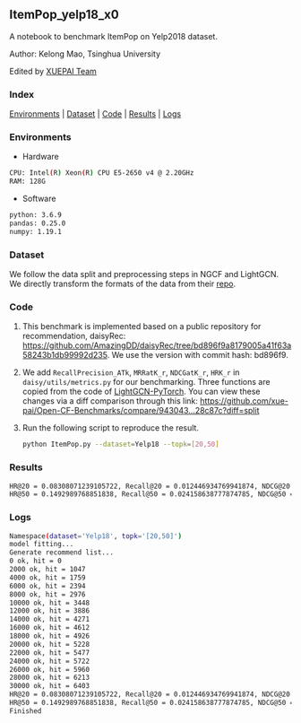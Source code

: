
## ItemPop_yelp18_x0

A notebook to benchmark ItemPop on Yelp2018 dataset.

Author: Kelong Mao, Tsinghua University

Edited by [XUEPAI Team](https://github.com/xue-pai)


### Index
[Environments](#Environments) | [Dataset](#Dataset) | [Code](#Code) | [Results](#Results) | [Logs](#Logs)

### Environments
+ Hardware

```bash
CPU: Intel(R) Xeon(R) CPU E5-2650 v4 @ 2.20GHz
RAM: 128G
```
+ Software

```bash
python: 3.6.9
pandas: 0.25.0
numpy: 1.19.1
```

### Dataset
We follow the data split and preprocessing steps in NGCF and LightGCN. We directly transform the formats of the data from their [repo](https://github.com/kuandeng/LightGCN/tree/master/Data).

### Code

1. This benchmark is implemented based on a public repository for recommendation, daisyRec: https://github.com/AmazingDD/daisyRec/tree/bd896f9a8179005a41f63a58243b1db99992d235. We use the version with commit hash: bd896f9.

2. We add ``RecallPrecision_ATk``, ``MRRatK_r``, ``NDCGatK_r``, ``HRK_r`` in ``daisy/utils/metrics.py`` for our benchmarking.
Three functions are copied from the code of [LightGCN-PyTorch](https://github.com/gusye1234/LightGCN-PyTorch/blob/b06c6b9db8391de4fbcf45ad436536743a6c896d/code/utils.py). You can view these changes via a diff comparison through this link: https://github.com/xue-pai/Open-CF-Benchmarks/compare/943043...28c87c?diff=split

3. Run the following script to reproduce the result.

    ```bash
    python ItemPop.py --dataset=Yelp18 --topk=[20,50]
    ```

### Results
```bash
HR@20 = 0.08308071239105722, Recall@20 = 0.012446934769941874, NDCG@20 = 0.01011326127952093
HR@50 = 0.1492989768851838, Recall@50 = 0.024158638777874785, NDCG@50 = 0.014455232010635744
```

### Logs
```bash
Namespace(dataset='Yelp18', topk='[20,50]')
model fitting...
Generate recommend list...
0 ok, hit = 0
2000 ok, hit = 1047
4000 ok, hit = 1759
6000 ok, hit = 2394
8000 ok, hit = 2976
10000 ok, hit = 3448
12000 ok, hit = 3886
14000 ok, hit = 4271
16000 ok, hit = 4612
18000 ok, hit = 4926
20000 ok, hit = 5228
22000 ok, hit = 5477
24000 ok, hit = 5722
26000 ok, hit = 5960
28000 ok, hit = 6213
30000 ok, hit = 6403
HR@20 = 0.08308071239105722, Recall@20 = 0.012446934769941874, NDCG@20 = 0.01011326127952093
HR@50 = 0.1492989768851838, Recall@50 = 0.024158638777874785, NDCG@50 = 0.014455232010635744
Finished

```